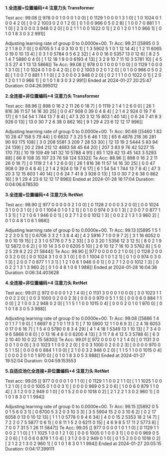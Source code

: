 **1.全连接+位置编码+4 注意力头 Transformer**

Test acc: 99.08
[[ 978    0    0    1    0    0    0    1    0    0]
 [   0 1129    1    0    0    0    1    3    1    0]
 [   1    0 1024    0    1    0    0    4    2    0]
 [   0    0    2 1003    0    2    0    1    2    0]
 [   0    1    0    0  966    0    5    0    2    8]
 [   1    0    0    7    0  881    1    1    1    0]
 [   2    3    0    0    0    3  948    0    2    0]
 [   0    2    1    1    1    0    0 1022    0    1]
 [   2    0    1    2    0    1    1    0  966    1]
 [   0    1    0    1    8    3    0    3    2  991]]

Adjusting learning rate of group 0 to 0.0000e+00.
Tr Acc: 99.21
[[5895    0    3    2    1    1    8    0    7    0]
 [   0 6705    5    1    4    0    3   10    0    1]
 [   1    3 5902    5    1    0    1   12   14    4]
 [   1    2   11 6065    0   19    0   10   13    4]
 [   0    3    1    0 5784    0    5    6    2   32]
 [   4    0    0   16    0 5357   13    0   12    6]
 [   8    2    5    1    4    7 5880    0    4    0]
 [   1   12   18    1    9    0    0 6193    4   13]
 [   3    2    9   10    7   11   10    3 5781   10]
 [   4    5    3    5   27    4    1   13   13 5866]]
Te Acc: 99.08
[[ 978    0    0    1    0    0    0    1    0    0]
 [   0 1129    1    0    0    0    1    3    1    0]
 [   1    0 1024    0    1    0    0    4    2    0]
 [   0    0    2 1003    0    2    0    1    2    0]
 [   0    1    0    0  966    0    5    0    2    8]
 [   1    0    0    7    0  881    1    1    1    0]
 [   2    3    0    0    0    3  948    0    2    0]
 [   0    2    1    1    1    0    0 1022    0    1]
 [   2    0    1    2    0    1    1    0  966    1]
 [   0    1    0    1    8    3    0    3    2  991]]
Ended at 2024-01-27 20:25:47
Duration: 0:04:26.995012


**2.全连接+非位置编码+4 注意力头 Transformer**

Test acc: 88.96
[[ 898    0   16    2    2   11   26    0   18    7]
 [   0 1119    2    1    4    1    2    6    0    0]
 [  26    1  816   36   11   57   14   16   30   25]
 [   0    0   47  908    0   39    0    4    8    4]
 [   2    1    4    2  924    0   19    7    6   17]
 [   6    1   54   54    1  744   13    7    8    4]
 [  47    3   20    3   12   15  803    1   40   14]
 [   0    6   24    7   41    8    3  926    0   13]
 [  13    0   30    7    2    6   38    0  862   16]
 [   9    1   29    4   23    6   12   12   17  896]]

Adjusting learning rate of group 0 to 0.0000e+00.
Tr Acc: 90.68
[[5460    1   82   10   28   47  158    5   79   44]
 [   0 6632    7    3   23    5    6   46    1   13]
 [  65    6 4878  218   36  281   90   93  175  108]
 [   3    0  208 5581    3  209    7   28   53   30]
 [  12   13   19    2 5444    5   83   94   24  139]
 [  20    2  294  212   12 4683   58   45   64   20]
 [ 207    3   83    9   76   42 5227   15  170   73]
 [  10   19  109   49  141   32   10 5788    4   91]
 [  85    1  129   42   13   45  143    3 5293   88]
 [  66    8  108   35  107   23   76   58  124 5332]]
Te Acc: 88.96
[[ 898    0   16    2    2   11   26    0   18    7]
 [   0 1119    2    1    4    1    2    6    0    0]
 [  26    1  816   36   11   57   14   16   30   25]
 [   0    0   47  908    0   39    0    4    8    4]
 [   2    1    4    2  924    0   19    7    6   17]
 [   6    1   54   54    1  744   13    7    8    4]
 [  47    3   20    3   12   15  803    1   40   14]
 [   0    6   24    7   41    8    3  926    0   13]
 [  13    0   30    7    2    6   38    0  862   16]
 [   9    1   29    4   23    6   12   12   17  896]]
Ended at 2024-01-28 16:17:04
Duration: 0:04:06.678530


**3.全连接+位置编码+4 注意力头 RetNet**

Test acc: 98.90
[[ 977    0    0    0    0    0    2    1    0    0]
 [   0 1128    2    0    0    0    3    2    0    0]
 [   0    0 1024    3    1    0    0    3    1    0]
 [   0    0    1 1004    0    1    0    1    2    1]
 [   0    1    0    0  974    0    3    0    1    3]
 [   2    0    0    7    0  877    1    1    3    1]
 [   1    2    1    0    6    1  946    0    0    1]
 [   0    2    7    1    2    0    0 1012    1    3]
 [   0    0    2    2    1    3    1    3  960    2]
 [   0    1    0    4    8    1    0    6    1  988]]

Adjusting learning rate of group 0 to 0.0000e+00.
Tr Acc: 99.13
[[5895    1    5    1    2    2    3    0    5    1]
 [   0 6706    3    3    2    1    3    8    4    4]
 [   4    2 5916    7    1    0    0    9    7    2]
 [   3    1   16 6052    0    9    0   10   19   15]
 [   2    3    1    0 5776    0    7    5    2   33]
 [   3    0    3   20    1 5356   12    3   12    5]
 [   8    0    2    1    9   12 5872    0    6    2]
 [   0   10   14    3    5    0    0 6205    5   10]
 [   2    6   10   12    7   16   10    3 5762    8]
 [   5    0    2    5   29    8    2   22   21 5844]]
Te Acc: 98.90
[[ 977    0    0    0    0    0    2    1    0    0]
 [   0 1128    2    0    0    0    3    2    0    0]
 [   0    0 1024    3    1    0    0    3    1    0]
 [   0    0    1 1004    0    1    0    1    2    1]
 [   0    1    0    0  974    0    3    0    1    3]
 [   2    0    0    7    0  877    1    1    3    1]
 [   1    2    1    0    6    1  946    0    0    1]
 [   0    2    7    1    2    0    0 1012    1    3]
 [   0    0    2    2    1    3    1    3  960    2]
 [   0    1    0    4    8    1    0    6    1  988]]
Ended at 2024-01-28 16:04:36
Duration: 0:06:34.403628


**4.全连接+非位置编码+4 注意力头 RetNet**

Test acc: 99.01
[[ 972    0    0    0    0    1    2    1    4    0]
 [   0 1131    3    0    0    0    1    0    0    0]
 [   3    0 1023    1    1    0    0    2    2    0]
 [   0    0    3 1000    0    2    0    0    2    3]
 [   0    0    0    0  970    0    5    1    1    5]
 [   0    0    0    6    0  884    1    1    0    0]
 [   2    1    0    0    3    2  948    0    2    0]
 [   1    1    5    1    1    0    0 1015    0    4]
 [   0    0    0    2    0    1    0    1  970    0]
 [   0    1    0    1    8    3    0    5    3  988]]

Adjusting learning rate of group 0 to 0.0000e+00.
Tr Acc: 99.08
[[5886    1    4    0    1    1    7    1    9    0]
 [   1 6697    9    2    1    0    1   11    5    1]
 [   7   10 5900   12    1    1    0    6    9    3]
 [   2    4   18 6053    0   17    0    6   16    7]
 [   1    5    4    0 5780    0    8    3    4   29]
 [   4    1    4   18    1 5349   13    1   10   13]
 [   7    3    4    0    9    6 5868    0    8    0]
 [   0   13   16    4    6    0    0 6200    4   13]
 [   3   11    7    8    4   12    5    3 5788    6]
 [   6    3    2   10   40   10    0   22   15 5830]]
Te Acc: 99.01
[[ 972    0    0    0    0    1    2    1    4    0]
 [   0 1131    3    0    0    0    1    0    0    0]
 [   3    0 1023    1    1    0    0    2    2    0]
 [   0    0    3 1000    0    2    0    0    2    3]
 [   0    0    0    0  970    0    5    1    1    5]
 [   0    0    0    6    0  884    1    1    0    0]
 [   2    1    0    0    3    2  948    0    2    0]
 [   1    1    5    1    1    0    0 1015    0    4]
 [   0    0    0    2    0    1    0    1  970    0]
 [   0    1    0    1    8    3    0    5    3  988]]
Ended at 2024-01-27 19:52:04
Duration: 0:04:59.153553


**5.自适应池化全连接+非位置编码+4 注意力头 RetNet**

Test acc: 99.05
[[ 977    0    0    0    0    1    0    1    1    0]
 [   0 1129    1    1    0    0    2    1    1    0]
 [   1    1 1025    1    0    0    1    2    1    0]
 [   0    0    0 1005    0    1    0    0    3    1]
 [   0    0    0    0  969    0    5    2    0    6]
 [   1    0    0    6    0  879    1    1    0    4]
 [   3    1    2    0    0    2  949    0    1    0]
 [   0    1    5    2    0    0    0 1018    0    2]
 [   2    1    2    2    1    3    0    2  960    1]
 [   0    1    0    1    8    3    0    1    1  994]]

Adjusting learning rate of group 0 to 0.0000e+00.
Tr Acc: 99.15
[[5892    0    5    0    1    5    6    0    3    1]
 [   0 6700    5    3    2    0    3   10    3    3]
 [   3    5 5904   15    2    0    3   10    6    2]
 [   0    2   17 6058    0   13    0   10   12   13]
 [   1    1    1    0 5778    0    9    4    6   34]
 [   4    0    0   15    2 5353   18    2   14    7]
 [   7    2    2    0    7    5 5877    0    6    1]
 [   0    8   11    1    5    2    0 6211    0   15]
 [   4    6    9    8    5   17   11    2 5773    8]
 [   7    0    0    7   31    5    1   26   11 5847]]
Te Acc: 99.05
[[ 977    0    0    0    0    1    0    1    1    0]
 [   0 1129    1    1    0    0    2    1    1    0]
 [   1    1 1025    1    0    0    1    2    1    0]
 [   0    0    0 1005    0    1    0    0    3    1]
 [   0    0    0    0  969    0    5    2    0    6]
 [   1    0    0    6    0  879    1    1    0    4]
 [   3    1    2    0    0    2  949    0    1    0]
 [   0    1    5    2    0    0    0 1018    0    2]
 [   2    1    2    2    1    3    0    2  960    1]
 [   0    1    0    1    8    3    0    1    1  994]]
Ended at 2024-01-27 20:05:15
Duration: 0:04:17.399111
